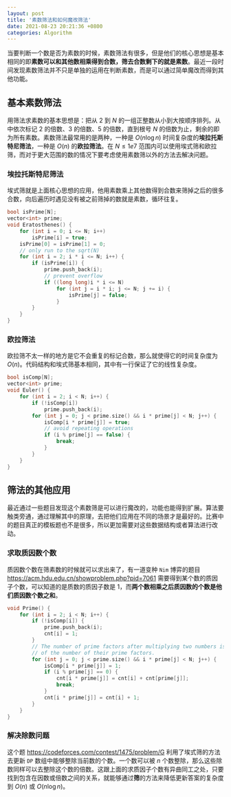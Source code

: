 ```yaml
---
layout: post
title: '素数筛法和如何魔改筛法'
date: 2021-08-23 20:21:36 +0800
categories: Algorithm
---
```


当要判断一个数是否为素数的时候，素数筛法有很多，但是他们的核心思想是基本相同的即**素数可以和其他数相乘得到合数，筛去合数剩下的就是素数**。最近一段时间发现素数筛法并不只是单独的运用在判断素数，而是可以通过简单魔改而得到其他功能。

## 基本素数筛法

用筛法求素数的基本思想是：把从 $2$ 到 $N$ 的一组正整数从小到大按顺序排列。从中依次标记 $2$ 的倍数、$3$ 的倍数、$5$ 的倍数，直到根号 $N$ 的倍数为止，剩余的即为所有素数。素数筛法最常用的是两种，一种是 $O(n\log n)$ 时间复杂度的**埃拉托斯特尼筛法**，一种是 $O(n)$ 的**欧拉筛法**。在 $N\leq 1e7$ 范围内可以使用埃式筛和欧拉筛，而对于更大范围的数的情况下要考虑使用素数筛以外的方法去解决问题。

### 埃拉托斯特尼筛法

埃式筛就是上面核心思想的应用，他用素数乘上其他数得到合数来筛掉之后的很多合数，向后遍历时遇见没有被之前筛掉的数就是素数，循环往复。

```c++
bool isPrime[N];
vector<int> prime;
void Eratosthenes() {
    for (int i = 0; i <= N; i++)
        isPrime[i] = true;
    isPrime[0] = isPrime[1] = 0;
    // only run to the sqrt(N)
    for (int i = 2; i * i <= N; i++) {
        if (isPrime[i]) {
            prime.push_back(i);
            // prevent overflow
            if ((long long)i * i <= N)
                for (int j = i * i; j <= N; j += i) {
                    isPrime[j] = false;
                }
        }
    }
}
```

### 欧拉筛法

欧拉筛不太一样的地方是它不会重复的标记合数，那么就使得它的时间复杂度为 $O(n)$。代码结构和埃式筛基本相同，其中有一行保证了它的线性复杂度。

```c++
bool isComp[N];
vector<int> prime;
void Euler() {
    for (int i = 2; i < N; i++) {
        if (!isComp[i])
            prime.push_back(i);
        for (int j = 0; j < prime.size() && i * prime[j] < N; j++) {
            isComp[i * prime[j]] = true;
            // avoid repeating operations
            if (i % prime[j] == false) {
                break;
            }
        }
    }
}
```

## 筛法的其他应用

最近通过一些题目发现这个素数筛是可以进行魔改的，功能也能得到扩展。算法要触类旁通，通过理解其中的原理，去把他们应用在不同的场景才是最好的。比赛中的题目真正的模板题也不是很多，所以更加需要对这些数据结构或者算法进行改动。

### 求取质因数个数

质因数个数在筛素数的时候就可以求出来了，有一道变种 `Nim` 博弈的题目 <https://acm.hdu.edu.cn/showproblem.php?pid=7061> 需要得到某个数的质因子个数，可以知道的是质数的质因子数是 1，而**两个数相乘之后质因数的个数是他们质因数个数之和**。

```c++
void Prime() {
    for (int i = 2; i < N; i++) {
        if (!isComp[i]) {
            prime.push_back(i);
            cnt[i] = 1;
        }
        // The number of prime factors after multiplying two numbers is the sum
        // of the number of their prime factors.
        for (int j = 0; j < prime.size() && i * prime[j] < N; j++) {
            isComp[i * prime[j]] = 1;
            if (i % prime[j] == 0) {
                cnt[i * prime[j]] = cnt[i] + cnt[prime[j]];
                break;
            }
            cnt[i * prime[j]] = cnt[i] + 1;
        }
    }
}
```

### 解决除数问题

这个题 <https://codeforces.com/contest/1475/problem/G> 利用了埃式筛的方法去更新 `DP` 数组中能够整除当前数的个数。一个数可以被 $n$ 个数整除，那么这些除数同样可以去整除这个数的倍数。这跟上面的求质因子个数有异曲同工之处，只要找到包含在因数或倍数之间的关系，就能够通过**筛**的方法来降低更新答案的复杂度到 $O(n)$ 或 $O(n\log n)$。

